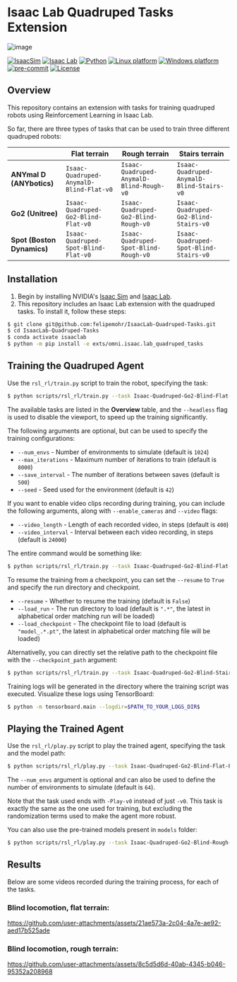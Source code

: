 # Isaac Lab Quadruped Tasks Extension

![image](https://github.com/user-attachments/assets/e2a0a26e-0f06-4eb7-8478-d726585dac94)

[![IsaacSim](https://img.shields.io/badge/IsaacSim-4.2.0-silver.svg)](https://docs.omniverse.nvidia.com/isaacsim/latest/overview.html)
[![Isaac Lab](https://img.shields.io/badge/IsaacLab-1.2.0-silver)](https://isaac-sim.github.io/IsaacLab)
[![Python](https://img.shields.io/badge/python-3.10-blue.svg)](https://docs.python.org/3/whatsnew/3.10.html)
[![Linux platform](https://img.shields.io/badge/platform-linux--64-orange.svg)](https://releases.ubuntu.com/20.04/)
[![Windows platform](https://img.shields.io/badge/platform-windows--64-orange.svg)](https://www.microsoft.com/en-us/)
[![pre-commit](https://img.shields.io/badge/pre--commit-enabled-brightgreen?logo=pre-commit&logoColor=white)](https://pre-commit.com/)
[![License](https://img.shields.io/badge/license-MIT-yellow.svg)](https://opensource.org/license/mit)

## Overview

This repository contains an extension with tasks for training quadruped robots using Reinforcement Learning in Isaac Lab.

So far, there are three types of tasks that can be used to train three different quadruped robots:

|                            | Flat terrain                            | Rough terrain                            | Stairs terrain                            |
| -------------------------- | --------------------------------------- | ---------------------------------------- | ----------------------------------------- |
| **ANYmal D (ANYbotics)**   | `Isaac-Quadruped-AnymalD-Blind-Flat-v0` | `Isaac-Quadruped-AnymalD-Blind-Rough-v0` | `Isaac-Quadruped-AnymalD-Blind-Stairs-v0` |
| **Go2 (Unitree)**          | `Isaac-Quadruped-Go2-Blind-Flat-v0`     | `Isaac-Quadruped-Go2-Blind-Rough-v0`     | `Isaac-Quadruped-Go2-Blind-Stairs-v0`     |
| **Spot (Boston Dynamics)** | `Isaac-Quadruped-Spot-Blind-Flat-v0`    | `Isaac-Quadruped-Spot-Blind-Rough-v0`    | `Isaac-Quadruped-Spot-Blind-Stairs-v0`    |

## Installation
1. Begin by installing NVIDIA's [Isaac Sim](https://docs.omniverse.nvidia.com/isaacsim/latest/installation/install_workstation.html) and [Isaac Lab](https://isaac-sim.github.io/IsaacLab/source/setup/installation/binaries_installation.html).
2. This repository includes an Isaac Lab extension with the quadruped tasks. To install it, follow these steps:

```bash
$ git clone git@github.com:felipemohr/IsaacLab-Quadruped-Tasks.git
$ cd IsaacLab-Quadruped-Tasks
$ conda activate isaaclab
$ python -m pip install -e exts/omni.isaac.lab_quadruped_tasks
```

## Training the Quadruped Agent

Use the `rsl_rl/train.py` script to train the robot, specifying the task:

```bash
$ python scripts/rsl_rl/train.py --task Isaac-Quadruped-Go2-Blind-Flat-v0 --headless
```

The available tasks are listed in the **Overview** table, and the `--headless` flag is used to disable the viewport, to speed up the training significantly.

The following arguments are optional, but can be used to specify the training configurations:

- `--num_envs` - Number of environments to simulate (default is `1024`)
- `--max_iterations` - Maximum number of iterations to train (default is `8000`)
- `--save_interval` - The number of iterations between saves (default is `500`)
- `--seed` - Seed used for the environment (default is `42`)

If you want to enable video clips recording during training, you can include the following arguments, along with `--enable_cameras` and `--video` flags:

- `--video_length` - Length of each recorded video, in steps (default is `400`)
- `--video_interval` - Interval between each video recording, in steps (default is `24000`)

The entire command would be something like:

```bash
$ python scripts/rsl_rl/train.py --task Isaac-Quadruped-Go2-Blind-Flat-v0 --num_envs 1024 --max_iterations 8000 --save_interval 500 --seed 42 --headless --enable_cameras --video --video_length 400 --video_interval 24000
```

To resume the training from a checkpoint, you can set the `--resume` to `True` and specify the run directory and checkpoint.  

- `--resume` - Whether to resume the training (default is `False`)
- `--load_run` - The run directory to load (default is `".*"`, the latest in alphabetical order matching run will be loaded)
- `--load_checkpoint` - The checkpoint file to load (default is `"model_.*.pt"`, the latest in alphabetical order matching file will be loaded)

Alternativelly, you can directly set the relative path to the checkpoint file with the `--checkpoint_path` argument:

```bash
$ python scripts/rsl_rl/train.py --task Isaac-Quadruped-Go2-Blind-Stairs-v0 --num_envs 1024 --max_iterations 4000 --resume True --checkpoint_path models/go2_blind_rough/model_8k.pt
```

Training logs will be generated in the directory where the training script was executed. Visualize these logs using TensorBoard:

```bash
$ python -m tensorboard.main --logdir=$PATH_TO_YOUR_LOGS_DIR$
```

## Playing the Trained Agent

Use the `rsl_rl/play.py` script to play the trained agent, specifying the task and the model path:

```bash
$ python scripts/rsl_rl/play.py --task Isaac-Quadruped-Go2-Blind-Flat-Play-v0 --num_envs 64 --checkpoint_path logs/rsl_rl/go2_blind_flat/XXXX-XX-XX_XX-XX-XX/model_XXXX.pt
```

The `--num_envs` argument is optional and can also be used to define the number of environments to simulate (default is `64`).

Note that the task used ends with `-Play-v0` instead of just `-v0`. This task is exactly the same as the one used for training, but excluding the randomization terms used to make the agent more robust.

You can also use the pre-trained models present in `models` folder:

```bash
$ python scripts/rsl_rl/play.py --task Isaac-Quadruped-Go2-Blind-Rough-Play-v0 --checkpoint_path models/go2_blind_rough/model_8k.pt
```

## Results

Below are some videos recorded during the training process, for each of the tasks.

### Blind locomotion, flat terrain:

https://github.com/user-attachments/assets/21ae573a-2c04-4a7e-ae92-aed17b525ade

### Blind locomotion, rough terrain:

https://github.com/user-attachments/assets/8c5d5d6d-40ab-4345-b046-95352a208968

